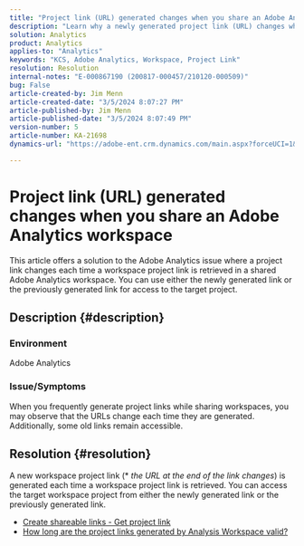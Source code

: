 ```yaml
---
title: "Project link (URL) generated changes when you share an Adobe Analytics workspace"
description: "Learn why a newly generated project link (URL) changes when you share an Adobe Analytics workspace. You may use either the old link or the new link for access."
solution: Analytics
product: Analytics
applies-to: "Analytics"
keywords: "KCS, Adobe Analytics, Workspace, Project Link"
resolution: Resolution
internal-notes: "E-000867190 (200817-000457/210120-000509)"
bug: False
article-created-by: Jim Menn
article-created-date: "3/5/2024 8:07:27 PM"
article-published-by: Jim Menn
article-published-date: "3/5/2024 8:07:49 PM"
version-number: 5
article-number: KA-21698
dynamics-url: "https://adobe-ent.crm.dynamics.com/main.aspx?forceUCI=1&pagetype=entityrecord&etn=knowledgearticle&id=a1fe9afb-2bdb-ee11-904d-6045bd006268"

---
```

# Project link (URL) generated changes when you share an Adobe Analytics workspace


This article offers a solution to the Adobe Analytics issue where a project link changes each time a workspace project link is retrieved in a shared Adobe Analytics workspace. You can use either the newly generated link or the previously generated link for access to the target project.

## Description {#description}


### Environment

Adobe Analytics

### Issue/Symptoms

When you frequently generate project links while sharing workspaces, you may observe that the URLs change each time they are generated. Additionally, some old links remain accessible.


## Resolution {#resolution}


A new workspace project link (\* *the URL at the end of the link changes*) is generated each time a workspace project link is retrieved. You can access the target workspace project from either the newly generated link or the previously generated link.

- [Create shareable links - Get project link](https://experienceleague.adobe.com/docs/analytics/analyze/analysis-workspace/curate-share/shareable-links.html)
- [How long are the project links generated by Analysis Workspace valid?](https://experienceleague.adobe.com/docs/experience-cloud-kcs/kbarticles/KA-21274.html)

